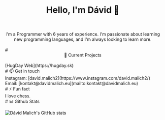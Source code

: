 # <center>Hello, I'm Dávid 👋</center><br>
<center>I'm a Programmer with 6 years of experience. I'm passionate about learning new programming languages, and I'm always looking to learn more.</center>
<br>
# <center>🔭 Current Projects</center><br>
[HugDay Web](https://hugday.sk)
<br>
# 📫 Get in touch<br>
Instagram: [david.malich2](https://www.instagram.com/david.malich2/)<br>
Email: [kontakt@davidmalich.eu](mailto:kontakt@davidmalich.eu)
<br>
# ⚡ Fun fact<br>
I love chess.
<br>
# 📊 Github Stats
<br>

![Dávid Malich's GitHub stats](https://github-readme-stats.vercel.app/api?username=JesusChrist69&show_icons=true&count_private=true&hide_border=true&theme=radical)
